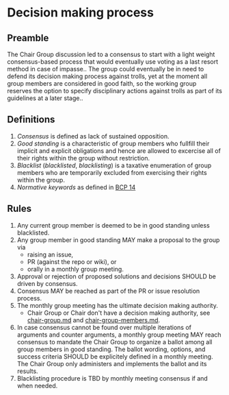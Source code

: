 # Decision making process

## Preamble
The Chair Group discussion led to a consensus to start with a light weight consensus-based process that would eventually use voting as a last resort method in case of impasse.. The group could eventually be in need to defend its decision making process against trolls, yet at the moment all group members are considered in good faith, so the working group reserves the option to specify disciplinary actions against trolls as part of its guidelines at a later stage..

## Definitions
1. *Consensus* is defined as lack of sustained opposition.
2. *Good standing* is a characteristic of group members who fullfill their implicit and explicit obligations and hence are allowed to excercise all of their rights within the group without restriction.
3. *Blacklist* (*blacklisted*, *blacklisting*) is a taxative enumeration of group members who are temporarily excluded from exercising their rights within the group.
4. *Normative keywords* as defined in [BCP 14](https://tools.ietf.org/html/bcp14)

## Rules
1. Any current group member is deemed to be in good standing unless blacklisted.
2. Any group member in good standing MAY make a proposal to the group via
    - raising an issue,
    - PR (against the repo or wiki), or
    - orally in a monthly group meeting.
3. Approval or rejection of proposed solutions and decisions SHOULD be driven by consensus.
4. Consensus MAY be reached as part of the PR or issue resolution process.
5. The monthly group meeting has the ultimate decision making authority.
    - Chair Group or Chair don't have a decision making authority, see [chair-group.md](chair-group.md) and [chair-group-members.md](chair-group-members.md).
6. In case consensus cannot be found over multiple iterations of arguments and counter arguments, a monthly group meeting MAY reach consensus to mandate the Chair Group to organize a ballot among all group members in good standing. The ballot wording, options, and success criteria SHOULD be explicitely defined in a monthly meeting. The Chair Group only administers and implements the ballot and its results.
7. Blacklisting procedure is TBD by monthly meeting consensus if and when needed.

